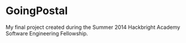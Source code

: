 GoingPostal
===========

My final project created during the Summer 2014 Hackbright Academy Software Engineering Fellowship.
